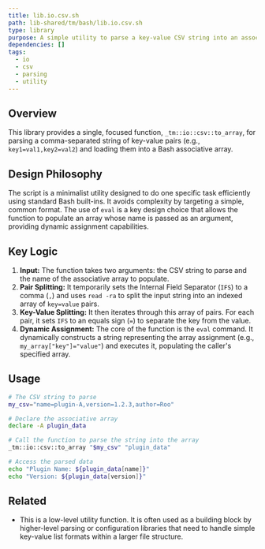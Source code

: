 ```yaml
---
title: lib.io.csv.sh
path: lib-shared/tm/bash/lib.io.csv.sh
type: library
purpose: A simple utility to parse a key-value CSV string into an associative array.
dependencies: []
tags:
  - io
  - csv
  - parsing
  - utility
---
```


## Overview
This library provides a single, focused function, `_tm::io::csv::to_array`, for parsing a comma-separated string of key-value pairs (e.g., `key1=val1,key2=val2`) and loading them into a Bash associative array.

## Design Philosophy
The script is a minimalist utility designed to do one specific task efficiently using standard Bash built-ins. It avoids complexity by targeting a simple, common format. The use of `eval` is a key design choice that allows the function to populate an array whose name is passed as an argument, providing dynamic assignment capabilities.

## Key Logic
1.  **Input:** The function takes two arguments: the CSV string to parse and the name of the associative array to populate.
2.  **Pair Splitting:** It temporarily sets the Internal Field Separator (`IFS`) to a comma (`,`) and uses `read -ra` to split the input string into an indexed array of `key=value` pairs.
3.  **Key-Value Splitting:** It then iterates through this array of pairs. For each pair, it sets `IFS` to an equals sign (`=`) to separate the key from the value.
4.  **Dynamic Assignment:** The core of the function is the `eval` command. It dynamically constructs a string representing the array assignment (e.g., `my_array["key"]="value"`) and executes it, populating the caller's specified array.

## Usage
```bash
# The CSV string to parse
my_csv="name=plugin-A,version=1.2.3,author=Roo"

# Declare the associative array
declare -A plugin_data

# Call the function to parse the string into the array
_tm::io::csv::to_array "$my_csv" "plugin_data"

# Access the parsed data
echo "Plugin Name: ${plugin_data[name]}"
echo "Version: ${plugin_data[version]}"
```

## Related
- This is a low-level utility function. It is often used as a building block by higher-level parsing or configuration libraries that need to handle simple key-value list formats within a larger file structure.